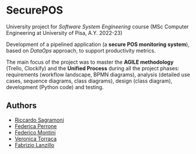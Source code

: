 # SecurePOS

University project for *Software System Engineering* course (MSc Computer Engineering at University of Pisa, A.Y. 2022-23)

Development of a pipelined application (a **secure POS monitoring system**), based on *DataOps* approach, to support productivity metrics.

The main focus of the project was to master the **AGILE methodology** (Trello, Clockify) and the **Unified Process** during all the project phases: requirements (workflow landscape, BPMN diagrams), analysis (detailed use cases, sequence diagrams, class diagrams), design (class diagram), development (Python code) and testing.


## Authors
- [Riccardo Sagramoni](https://github.com/RiccardoSagramoni)
- [Federica Perrone](https://github.com/Fedeperrone98)
- [Federico Montini](https://github.com/FedericoMontini98)
- [Veronica Torraca](https://github.com/veronicator)
- [Fabrizio Lanzillo](https://github.com/FabrizioLanzillo)
